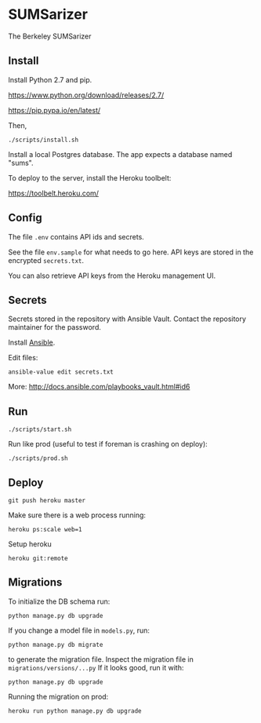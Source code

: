 SUMSarizer
===

The Berkeley SUMSarizer

Install
---

Install Python 2.7 and pip. 

https://www.python.org/download/releases/2.7/

https://pip.pypa.io/en/latest/

Then,

	./scripts/install.sh

Install a local Postgres database. The app expects a database named "sums".

To deploy to the server, install the Heroku toolbelt:

https://toolbelt.heroku.com/

Config
---

The file `.env` contains API ids and secrets.

See the file `env.sample` for what needs to go here. API keys are stored in the encrypted `secrets.txt`.

You can also retrieve API keys from the Heroku management UI.

Secrets
---

Secrets stored in the repository with Ansible Vault. Contact the repository maintainer for the password.

Install [Ansible](http://www.ansible.com/home). 

Edit files:

	ansible-value edit secrets.txt

More: http://docs.ansible.com/playbooks_vault.html#id6

Run
---

	./scripts/start.sh

Run like prod (useful to test if foreman is crashing on deploy):

	./scripts/prod.sh

Deploy
---
	

	git push heroku master

Make sure there is a web process running:

	heroku ps:scale web=1
	
Setup heroku

	heroku git:remote

Migrations
---

To initialize the DB schema run:

	python manage.py db upgrade

If you change a model file in `models.py`, run:

	python manage.py db migrate

to generate the migration file. Inspect the migration file in `migrations/versions/...py` If it looks good, run it with:

	python manage.py db upgrade

Running the migration on prod:

	heroku run python manage.py db upgrade

